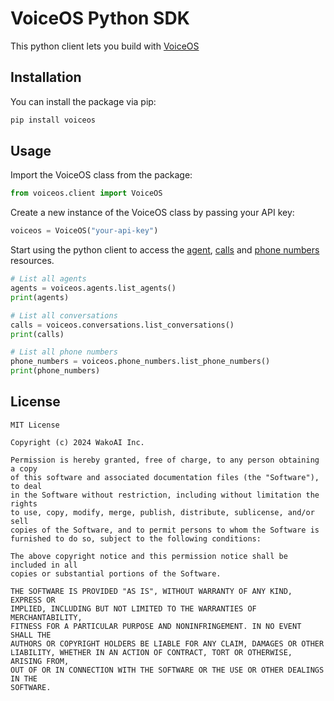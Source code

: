 # VoiceOS Python SDK

This python client lets you build with [VoiceOS](https://voiceos.io)

## Installation

You can install the package via pip:

```bash
pip install voiceos
```

## Usage

Import the VoiceOS class from the package:

```python
from voiceos.client import VoiceOS
```

Create a new instance of the VoiceOS class by passing your API key:

```python
voiceos = VoiceOS("your-api-key")
```

Start using the python client to access the [agent](https://docs.voiceos.io/api-reference/agents/get), [calls](https://docs.voiceos.io/api-reference/conversations/get) and [phone numbers](https://docs.voiceos.io/api-reference/phone-numbers/get) resources.

```python
# List all agents
agents = voiceos.agents.list_agents()
print(agents)

# List all conversations
calls = voiceos.conversations.list_conversations()
print(calls)

# List all phone numbers
phone_numbers = voiceos.phone_numbers.list_phone_numbers()
print(phone_numbers)
```

## License

```
MIT License

Copyright (c) 2024 WakoAI Inc.

Permission is hereby granted, free of charge, to any person obtaining a copy
of this software and associated documentation files (the "Software"), to deal
in the Software without restriction, including without limitation the rights
to use, copy, modify, merge, publish, distribute, sublicense, and/or sell
copies of the Software, and to permit persons to whom the Software is
furnished to do so, subject to the following conditions:

The above copyright notice and this permission notice shall be included in all
copies or substantial portions of the Software.

THE SOFTWARE IS PROVIDED "AS IS", WITHOUT WARRANTY OF ANY KIND, EXPRESS OR
IMPLIED, INCLUDING BUT NOT LIMITED TO THE WARRANTIES OF MERCHANTABILITY,
FITNESS FOR A PARTICULAR PURPOSE AND NONINFRINGEMENT. IN NO EVENT SHALL THE
AUTHORS OR COPYRIGHT HOLDERS BE LIABLE FOR ANY CLAIM, DAMAGES OR OTHER
LIABILITY, WHETHER IN AN ACTION OF CONTRACT, TORT OR OTHERWISE, ARISING FROM,
OUT OF OR IN CONNECTION WITH THE SOFTWARE OR THE USE OR OTHER DEALINGS IN THE
SOFTWARE.
```